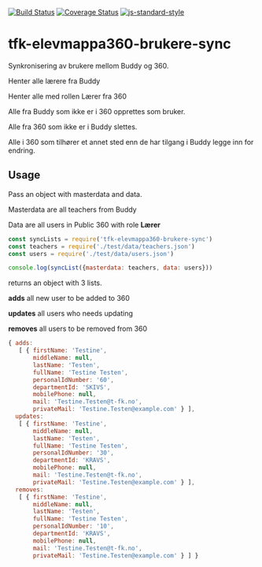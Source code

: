 [![Build Status](https://travis-ci.org/telemark/tfk-elevmappa360-brukere-sync.svg?branch=master)](https://travis-ci.org/telemark/tfk-elevmappa360-brukere-sync)
[![Coverage Status](https://coveralls.io/repos/telemark/tfk-elevmappa360-brukere-sync/badge.svg?branch=master&service=github)](https://coveralls.io/github/telemark/tfk-elevmappa360-brukere-sync?branch=master)
[![js-standard-style](https://img.shields.io/badge/code%20style-standard-brightgreen.svg?style=flat)](https://github.com/feross/standard)
# tfk-elevmappa360-brukere-sync
Synkronisering av brukere mellom Buddy og 360.

Henter alle lærere fra Buddy

Henter alle med rollen Lærer fra 360

Alle fra Buddy som ikke er i 360 opprettes som bruker.

Alle fra 360 som ikke er i Buddy slettes.

Alle i 360 som tilhører et annet sted enn de har tilgang i Buddy legge inn for endring.

## Usage

Pass an object with masterdata and data.

Masterdata are all teachers from Buddy

Data are all users in Public 360 with role **Lærer**

```JavaScript
const syncLists = require('tfk-elevmappa360-brukere-sync')
const teachers = require('./test/data/teachers.json')
const users = require('./test/data/users.json')

console.log(syncList({masterdata: teachers, data: users}))

```

returns an object with 3 lists.

**adds** all new user to be added to 360

**updates** all users who needs updating

**removes** all users to be removed from 360

```JavaScript
{ adds: 
   [ { firstName: 'Testine',
       middleName: null,
       lastName: 'Testen',
       fullName: 'Testine Testen',
       personalIdNumber: '60',
       departmentId: 'SKIVS',
       mobilePhone: null,
       mail: 'Testine.Testen@t-fk.no',
       privateMail: 'Testine.Testen@example.com' } ],
  updates: 
   [ { firstName: 'Testine',
       middleName: null,
       lastName: 'Testen',
       fullName: 'Testine Testen',
       personalIdNumber: '30',
       departmentId: 'KRAVS',
       mobilePhone: null,
       mail: 'Testine.Testen@t-fk.no',
       privateMail: 'Testine.Testen@example.com' } ],
  removes: 
   [ { firstName: 'Testine',
       middleName: null,
       lastName: 'Testen',
       fullName: 'Testine Testen',
       personalIdNumber: '10',
       departmentId: 'KRAVS',
       mobilePhone: null,
       mail: 'Testine.Testen@t-fk.no',
       privateMail: 'Testine.Testen@example.com' } ] }
```
